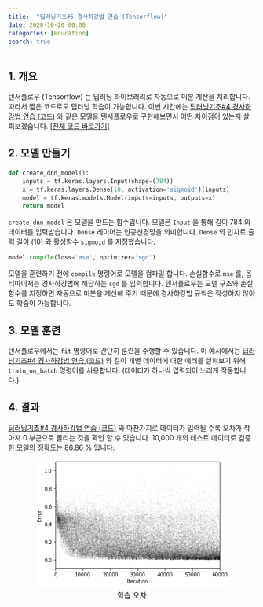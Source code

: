 ```yaml
---
title:  "딥러닝기초#5 경사하강법 연습 (Tensorflow)"
date: 2020-10-20 00:00
categories: [Education]
search: true
---
```

## 1. 개요
텐서플로우 (Tensorflow) 는 딥러닝 라이브러리로 자동으로 미분 계산을 처리합니다. 따라서 짧은 코드로도 딥러닝 학습이 가능합니다. 이번 시간에는 [딥러닝기초#4 경사하강법 연습 (코드)](..\04_gd_exercise_code) 와 같은 모델을 텐서플로우로 구현해보면서 어떤 차이점이 있는지 살펴보겠습니다. <a href="https://github.com/phykn/example_code/blob/main/dl_basic/mnist_gd_tf.ipynb">[전체 코드 바로가기]</a>

## 2. 모델 만들기
```python
def create_dnn_model():
    inputs = tf.keras.layers.Input(shape=(784))
    x = tf.keras.layers.Dense(10, activation='sigmoid')(inputs)
    model = tf.keras.models.Model(inputs=inputs, outputs=x)    
    return model
```
`create_dnn_model` 은 모델을 만드는 함수입니다. 모델은 `Input` 을 통해 길이 784 의 데이터를 입력받습니다. `Dense` 레이어는 인공신경망을 의미합니다. `Dense` 의 인자로 출력 길이 (10) 와 활성함수 `sigmoid` 를 지정했습니다. 

```python
model.compile(loss='mse', optimizer='sgd')
```
모델을 훈련하기 전에 `compile` 명령어로 모델을 컴파일 합니다. 손실함수로 `mse` 를, 옵티마이저는 경사하강법에 해당하는 `sgd` 를 입력합니다. 텐서플로우는 모델 구조와 손실함수를 지정하면 자동으로 미분을 계산해 주기 때문에 경사하강법 규칙은 작성하지 않아도 학습이 가능합니다.

## 3. 모델 훈련
텐서플로우에서는 `fit` 명령어로 간단히 훈련을 수행할 수 있습니다. 이 예시에서는 [딥러닝기초#4 경사하강법 연습 (코드)](..\04_gd_exercise_code) 와 같이 개별 데이터에 대한 에러를 살펴보기 위해 `train_on_batch` 명령어를 사용합니다. (데이터가 하나씩 입력되어 느리게 작동합니다.)

## 4. 결과
[딥러닝기초#4 경사하강법 연습 (코드)](..\04_gd_exercise_code) 와 마찬가지로 데이터가 입력될 수록 오차가 작아져 0 부근으로 몰리는 것을 확인 할 수 있습니다. 10,000 개의 테스트 데이터로 검증한 모델의 정확도는 86.86 % 입니다.

<center><img src="/assets/images/education/graph_tf.png"></center>
<center style="font-size:15px">학습 오차</center><br>

